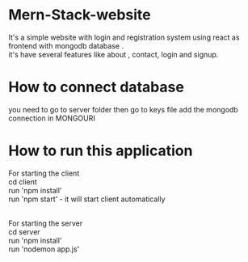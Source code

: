 # Mern-Stack-website
It's a simple website with login and registration system using react as frontend with mongodb database .<br/>
it's have several features like about , contact, login and signup.

# How to connect database
you need to go to server folder then go to keys file add the mongodb connection in MONGOURI

# How to run this application
For starting the client<br/>
cd client<br/>
run 'npm install'<br/>
run 'npm start' - it will start client automatically<br/><br/>

For starting the server<br/>
cd server<br/>
run 'npm install'<br/>
run 'nodemon app.js' 

